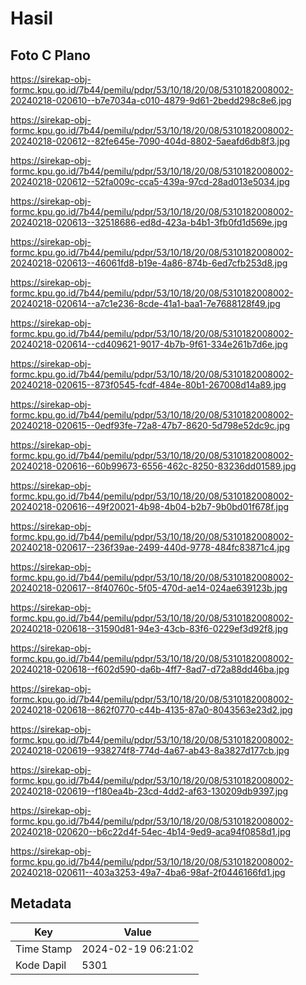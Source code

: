 # Hasil

## Foto C Plano

https://sirekap-obj-formc.kpu.go.id/7b44/pemilu/pdpr/53/10/18/20/08/5310182008002-20240218-020610--b7e7034a-c010-4879-9d61-2bedd298c8e6.jpg

https://sirekap-obj-formc.kpu.go.id/7b44/pemilu/pdpr/53/10/18/20/08/5310182008002-20240218-020612--82fe645e-7090-404d-8802-5aeafd6db8f3.jpg

https://sirekap-obj-formc.kpu.go.id/7b44/pemilu/pdpr/53/10/18/20/08/5310182008002-20240218-020612--52fa009c-cca5-439a-97cd-28ad013e5034.jpg

https://sirekap-obj-formc.kpu.go.id/7b44/pemilu/pdpr/53/10/18/20/08/5310182008002-20240218-020613--32518686-ed8d-423a-b4b1-3fb0fd1d569e.jpg

https://sirekap-obj-formc.kpu.go.id/7b44/pemilu/pdpr/53/10/18/20/08/5310182008002-20240218-020613--46061fd8-b19e-4a86-874b-6ed7cfb253d8.jpg

https://sirekap-obj-formc.kpu.go.id/7b44/pemilu/pdpr/53/10/18/20/08/5310182008002-20240218-020614--a7c1e236-8cde-41a1-baa1-7e7688128f49.jpg

https://sirekap-obj-formc.kpu.go.id/7b44/pemilu/pdpr/53/10/18/20/08/5310182008002-20240218-020614--cd409621-9017-4b7b-9f61-334e261b7d6e.jpg

https://sirekap-obj-formc.kpu.go.id/7b44/pemilu/pdpr/53/10/18/20/08/5310182008002-20240218-020615--873f0545-fcdf-484e-80b1-267008d14a89.jpg

https://sirekap-obj-formc.kpu.go.id/7b44/pemilu/pdpr/53/10/18/20/08/5310182008002-20240218-020615--0edf93fe-72a8-47b7-8620-5d798e52dc9c.jpg

https://sirekap-obj-formc.kpu.go.id/7b44/pemilu/pdpr/53/10/18/20/08/5310182008002-20240218-020616--60b99673-6556-462c-8250-83236dd01589.jpg

https://sirekap-obj-formc.kpu.go.id/7b44/pemilu/pdpr/53/10/18/20/08/5310182008002-20240218-020616--49f20021-4b98-4b04-b2b7-9b0bd01f678f.jpg

https://sirekap-obj-formc.kpu.go.id/7b44/pemilu/pdpr/53/10/18/20/08/5310182008002-20240218-020617--236f39ae-2499-440d-9778-484fc83871c4.jpg

https://sirekap-obj-formc.kpu.go.id/7b44/pemilu/pdpr/53/10/18/20/08/5310182008002-20240218-020617--8f40760c-5f05-470d-ae14-024ae639123b.jpg

https://sirekap-obj-formc.kpu.go.id/7b44/pemilu/pdpr/53/10/18/20/08/5310182008002-20240218-020618--31590d81-94e3-43cb-83f6-0229ef3d92f8.jpg

https://sirekap-obj-formc.kpu.go.id/7b44/pemilu/pdpr/53/10/18/20/08/5310182008002-20240218-020618--f602d590-da6b-4ff7-8ad7-d72a88dd46ba.jpg

https://sirekap-obj-formc.kpu.go.id/7b44/pemilu/pdpr/53/10/18/20/08/5310182008002-20240218-020618--862f0770-c44b-4135-87a0-8043563e23d2.jpg

https://sirekap-obj-formc.kpu.go.id/7b44/pemilu/pdpr/53/10/18/20/08/5310182008002-20240218-020619--938274f8-774d-4a67-ab43-8a3827d177cb.jpg

https://sirekap-obj-formc.kpu.go.id/7b44/pemilu/pdpr/53/10/18/20/08/5310182008002-20240218-020619--f180ea4b-23cd-4dd2-af63-130209db9397.jpg

https://sirekap-obj-formc.kpu.go.id/7b44/pemilu/pdpr/53/10/18/20/08/5310182008002-20240218-020620--b6c22d4f-54ec-4b14-9ed9-aca94f0858d1.jpg

https://sirekap-obj-formc.kpu.go.id/7b44/pemilu/pdpr/53/10/18/20/08/5310182008002-20240218-020611--403a3253-49a7-4ba6-98af-2f0446166fd1.jpg


## Metadata

| Key        | Value               |
| ---------- | ------------------- |
| Time Stamp | 2024-02-19 06:21:02 |
| Kode Dapil | 5301                |




